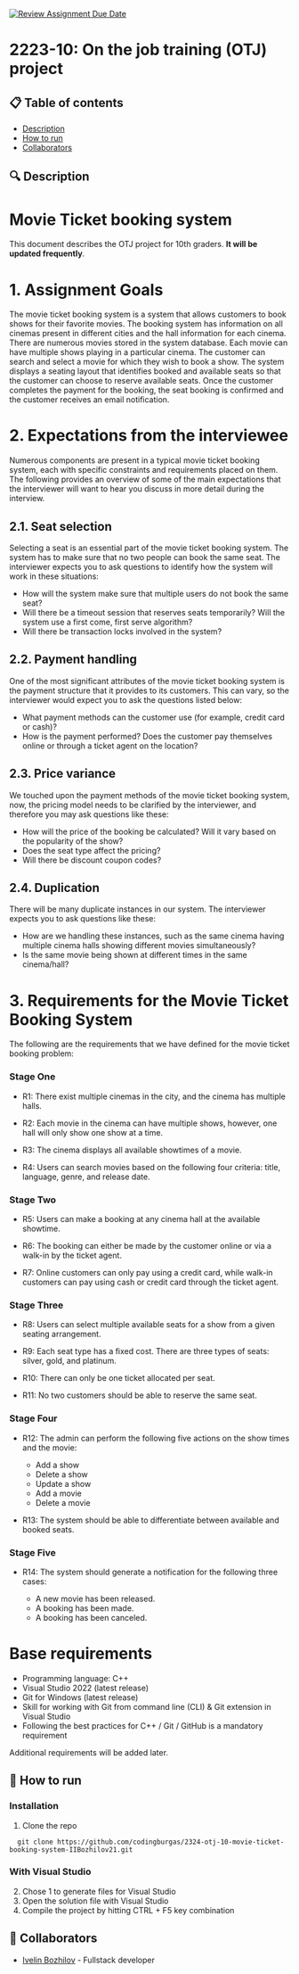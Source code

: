[![Review Assignment Due Date](https://classroom.github.com/assets/deadline-readme-button-24ddc0f5d75046c5622901739e7c5dd533143b0c8e959d652212380cedb1ea36.svg)](https://classroom.github.com/a/pXN_QAqQ)
# 2223-10: On the job training (OTJ) project



## 📋 Table of contents
  - [Description](#description)
  - [How to run](#install)
  - [Collaborators](#collaborators)



## 🔍 Description <a name="description"></a>

# Movie Ticket booking system
This document describes the OTJ project for 10th graders. **It will be updated frequently**.

# 1. Assignment Goals
The movie ticket booking system is a system that allows customers to book shows for their favorite movies. The booking system has information on all cinemas present in different cities and the hall information for each cinema. There are numerous movies stored in the system database. Each movie can have multiple shows playing in a particular cinema. The customer can search and select a movie for which they wish to book a show. The system displays a seating layout that identifies booked and available seats so that the customer can choose to reserve available seats. Once the customer completes the payment for the booking, the seat booking is confirmed and the customer receives an email notification.

# 2. Expectations from the interviewee
Numerous components are present in a typical movie ticket booking system, each with specific constraints and requirements placed on them. The following provides an overview of some of the main expectations that the interviewer will want to hear you discuss in more detail during the interview.

## 2.1. Seat selection
Selecting a seat is an essential part of the movie ticket booking system. The system has to make sure that no two people can book the same seat. The interviewer expects you to ask questions to identify how the system will work in these situations:

* How will the system make sure that multiple users do not book the same seat?
* Will there be a timeout session that reserves seats temporarily? Will the system use a first come, first serve algorithm?
* Will there be transaction locks involved in the system?

## 2.2. Payment handling
One of the most significant attributes of the movie ticket booking system is the payment structure that it provides to its customers. This can vary, so the interviewer would expect you to ask the questions listed below:

* What payment methods can the customer use (for example, credit card or cash)?
* How is the payment performed? Does the customer pay themselves online or through a ticket agent on the location?

## 2.3. Price variance
We touched upon the payment methods of the movie ticket booking system, now, the pricing model needs to be clarified by the interviewer, and therefore you may ask questions like these:
* How will the price of the booking be calculated? Will it vary based on the popularity of the show?
* Does the seat type affect the pricing?
* Will there be discount coupon codes?

## 2.4. Duplication
There will be many duplicate instances in our system. The interviewer expects you to ask questions like these:
* How are we handling these instances, such as the same cinema having multiple cinema halls showing different movies simultaneously?
* Is the same movie being shown at different times in the same cinema/hall?

# 3. Requirements for the Movie Ticket Booking System
The following are the requirements that we have defined for the movie ticket booking problem:

### Stage One
* R1: There exist multiple cinemas in the city, and the cinema has multiple halls.

* R2: Each movie in the cinema can have multiple shows, however, one hall will only show one show at a time.

* R3: The cinema displays all available showtimes of a movie.

* R4: Users can search movies based on the following four criteria: title, language, genre, and release date.

### Stage Two
* R5: Users can make a booking at any cinema hall at the available showtime.

* R6: The booking can either be made by the customer online or via a walk-in by the ticket agent.

* R7: Online customers can only pay using a credit card, while walk-in customers can pay using cash or credit card through the ticket agent.

### Stage Three
* R8: Users can select multiple available seats for a show from a given seating arrangement.

* R9: Each seat type has a fixed cost. There are three types of seats: silver, gold, and platinum.

* R10: There can only be one ticket allocated per seat.

* R11: No two customers should be able to reserve the same seat.

### Stage Four
* R12: The admin can perform the following five actions on the show times and the movie:

    * Add a show
    * Delete a show
    * Update a show
    * Add a movie
    * Delete a movie

* R13: The system should be able to differentiate between available and booked seats.

### Stage Five
* R14: The system should generate a notification for the following three cases:

    * A new movie has been released.
    * A booking has been made.
    * A booking has been canceled.

# Base requirements

* Programming language: C++
* Visual Studio 2022 (latest release)
* Git for Windows (latest release)
* Skill for working with Git from command line (CLI) & Git extension in Visual Studio
* Following the best practices for C++ / Git / GitHub is a mandatory requirement

Additional requirements will be added later.


## 📂 How to run <a name="install"></a>

### Installation

  1. Clone the repo

```
  git clone https://github.com/codingburgas/2324-otj-10-movie-ticket-booking-system-IIBozhilov21.git
```
     
### With Visual Studio

  2. Chose 1 to generate files for Visual Studio
  3. Open the solution file with Visual Studio
  4. Compile the project by hitting CTRL + F5 key combination

## 🧑 Collaborators <a name="collaborators"></a>
- [Ivelin Bozhilov](https://github.com/IIBozhilov21) - Fullstack developer
